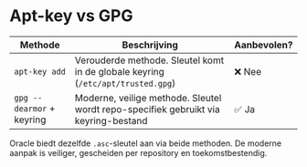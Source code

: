 # Apt-key vs GPG

| Methode                   | Beschrijving                                                                 | Aanbevolen? |
|---------------------------|------------------------------------------------------------------------------|-------------|
| `apt-key add`             | Verouderde methode. Sleutel komt in de globale keyring (`/etc/apt/trusted.gpg`) | ❌ Nee      |
| `gpg --dearmor` + keyring | Moderne, veilige methode. Sleutel wordt repo-specifiek gebruikt via keyring-bestand | ✅ Ja       |

Oracle biedt dezelfde `.asc`-sleutel aan via beide methoden. De moderne aanpak is veiliger, gescheiden per repository en toekomstbestendig.